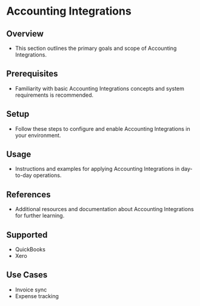 # Accounting Integrations

## Overview
- This section outlines the primary goals and scope of Accounting Integrations.

## Prerequisites
- Familiarity with basic Accounting Integrations concepts and system requirements is recommended.

## Setup
- Follow these steps to configure and enable Accounting Integrations in your environment.

## Usage
- Instructions and examples for applying Accounting Integrations in day-to-day operations.

## References
- Additional resources and documentation about Accounting Integrations for further learning.


## Supported
- QuickBooks
- Xero

## Use Cases
- Invoice sync
- Expense tracking

